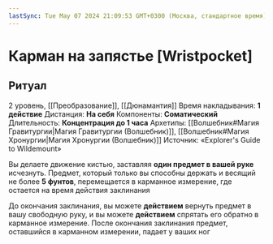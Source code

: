 ```yaml
---
lastSync: Tue May 07 2024 21:09:53 GMT+0300 (Москва, стандартное время)
---
```

# Карман на запястье [Wristpocket]
## Ритуал
2 уровень, [[Преобразование]], [[Дюнамантия]]
Время накладывания: **1 действие**
Дистанция: **На себя**
Компоненты: **Соматический**
Длительность: **Концентрация до 1 часа**
Архетипы: [[Волшебник#Магия Гравитургии|Магия Гравитургии (Волшебник)]], [[Волшебник#Магия Хронургии|Магия Хронургии (Волшебник)]]
Источник: «Explorer's Guide to Wildemount»

Вы делаете движение кистью, заставляя **один предмет в вашей руке** исчезнуть. Предмет, который только вы способны держать и весящий не более **5 фунтов**, перемещается в карманное измерение, где остается на время действия заклинания

До окончания заклинания, вы можете **действием** вернуть предмет в вашу свободную руку, и вы можете **действием** спрятать его обратно в карманное измерение. После окончания заклинания предмет, оставшийся в карманном измерении, падает у ваших ног
